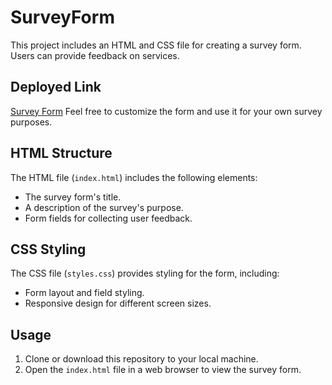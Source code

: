 # SurveyForm

This project includes an HTML and CSS file for creating a survey form. Users can provide feedback on services.

## Deployed Link
[Survey Form](https://hadep275.github.io/SurveyForm/)
Feel free to customize the form and use it for your own survey purposes.

## HTML Structure

The HTML file (`index.html`) includes the following elements:
- The survey form's title.
- A description of the survey's purpose.
- Form fields for collecting user feedback.

## CSS Styling

The CSS file (`styles.css`) provides styling for the form, including:
- Form layout and field styling.
- Responsive design for different screen sizes.

## Usage

1. Clone or download this repository to your local machine.
2. Open the `index.html` file in a web browser to view the survey form.

